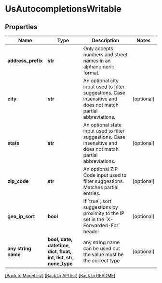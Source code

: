 # UsAutocompletionsWritable


## Properties
Name | Type | Description | Notes
------------ | ------------- | ------------- | -------------
**address_prefix** | **str** | Only accepts numbers and street names in an alphanumeric format.  | 
**city** | **str** | An optional city input used to filter suggestions. Case insensitive and does not match partial abbreviations.  | [optional] 
**state** | **str** | An optional state input used to filter suggestions. Case insensitive and does not match partial abbreviations.  | [optional] 
**zip_code** | **str** | An optional ZIP Code input used to filter suggestions. Matches partial entries.  | [optional] 
**geo_ip_sort** | **bool** | If &#x60;true&#x60;, sort suggestions by proximity to the IP set in the &#x60;X-Forwarded-For&#x60; header.  | [optional] 
**any string name** | **bool, date, datetime, dict, float, int, list, str, none_type** | any string name can be used but the value must be the correct type | [optional]

[[Back to Model list]](../README.md#documentation-for-models) [[Back to API list]](../README.md#documentation-for-api-endpoints) [[Back to README]](../README.md)


